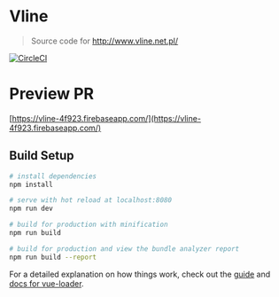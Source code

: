 # Vline

> Source code for http://www.vline.net.pl/

[![CircleCI](https://circleci.com/gh/kumalg/vline.svg?style=svg&circle-token=9f088a1298e87fb143cca05b4e1fa4c9828f1d25)](https://circleci.com/gh/kumalg/vline)

# Preview PR

[https://vline-4f923.firebaseapp.com/](https://vline-4f923.firebaseapp.com/)

## Build Setup

``` bash
# install dependencies
npm install

# serve with hot reload at localhost:8080
npm run dev

# build for production with minification
npm run build

# build for production and view the bundle analyzer report
npm run build --report
```

For a detailed explanation on how things work, check out the [guide](http://vuejs-templates.github.io/webpack/) and [docs for vue-loader](http://vuejs.github.io/vue-loader).
